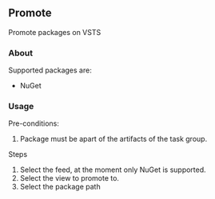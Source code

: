 ## Promote  
Promote packages on VSTS  

### About  
Supported packages are:  
* NuGet  

### Usage  
Pre-conditions:  
1) Package must be apart of the artifacts of the task group.  

Steps  
1) Select the feed, at the moment only NuGet is supported.  
2) Select the view to promote to.  
3) Select the package path  
